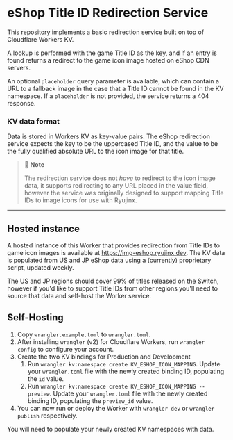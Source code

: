 # eShop Title ID Redirection Service

This repository implements a basic redirection service built on top of Cloudflare Workers KV.

A lookup is performed with the game Title ID as the key, and if an entry is found returns a redirect to the game icon image hosted on eShop CDN servers.

An optional `placeholder` query parameter is available, which can contain a URL to a fallback image in the case that a Title ID cannot be found in the KV namespace. If a `placeholder` is not provided, the service returns a 404 response.

### KV data format

Data is stored in Workers KV as key-value pairs. The eShop redirection service expects the key to be the uppercased Title ID, and the value to be the fully qualified absolute URL to the icon image for that title.

> 📘 **Note**
> 
> The redirection service does not _have_ to redirect to the icon image data, it supports redirecting to any URL placed in the value field, however the service was originally designed to support mapping Title IDs to image icons for use with Ryujinx.

---

## Hosted instance

A hosted instance of this Worker that provides redirection from Title IDs to game icon images is available at https://img-eshop.ryujinx.dev. The KV data is populated from US and JP eShop data using a (currently) proprietary script, updated weekly.

The US and JP regions should cover 99% of titles released on the Switch, however if you'd like to support Title IDs from other regions you'll need to source that data and self-host the Worker service.

## Self-Hosting

1. Copy `wrangler.example.toml` to `wrangler.toml`.
2. After installing `wrangler` (v2) for Cloudflare Workers, run `wrangler config` to configure your account.
3. Create the two KV bindings for Production and Development
    1. Run `wrangler kv:namespace create KV_ESHOP_ICON_MAPPING`. Update your `wrangler.toml` file with the newly created binding ID, populating the `id` value.
    2. Run `wrangler kv:namespace create KV_ESHOP_ICON_MAPPING --preview`. Update your `wrangler.toml` file with the newly created binding ID, populating the `preview_id` value.
4. You can now run or deploy the Worker with `wrangler dev` or `wrangler publish` respectively.

You will need to populate your newly created KV namespaces with data.